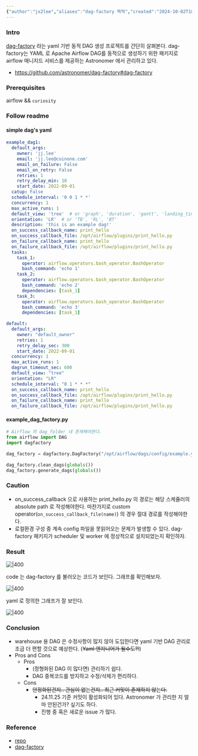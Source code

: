 ```yaml
---
{"author":"jx2lee","aliases":"dag-factory 찍먹","created":"2024-10-02T18:51:46.000+09:00","last-updated":"2024-09-28 16:23","tags":["airflow","dag-factory","getting-started"],"dg-publish":true,"dg-home-link":true,"dg-show-local-graph":true,"dg-show-backlinks":true,"dg-show-toc":false,"dg-show-inline-title":false,"dg-show-file-tree":false,"dg-enable-search":true,"dg-link-preview":true,"dg-show-tags":false,"dg-pass-frontmatter":false,"permalink":"/data/airflow/dag-factory-in-action/","dgHomeLink":true,"dgShowBacklinks":true,"dgShowLocalGraph":true,"dgEnableSearch":true,"dgLinkPreview":true,"dgPassFrontmatter":true,"noteIcon":""}
---
```



### Intro
[dag-factory](https://github.com/ajbosco/dag-factory) 라는 yaml 기반 동적 DAG 생성 프로젝트를 간단히 살펴본다. dag-factory는 YAML 로 Apache Airflow DAG를 동적으로 생성하기 위한 패키지로 airflow 매니지드 서비스를 제공하는 Astronomer 에서 관리하고 있다.
- https://github.com/astronomer/dag-factory#dag-factory


### Prerequisites
airflow && `curiosity`

### Follow readme
#### simple dag's yaml
```yaml
example_dag1:  
  default_args:  
    owner: 'jj.lee'  
    email: 'jj.lee@coinone.com'  
    email_on_failure: False  
    email_on_retry: False  
    retries: 1  
    retry_delay_min: 10  
    start_date: 2022-09-01  
  catup: False  
  schedule_interval: '0 0 1 * *'  
  concurrency: 1  
  max_active_runs: 1  
  default_view: 'tree'  # or 'graph', 'duration', 'gantt', 'landing_times'  
  orientation: 'LR'  # or 'TB', 'RL', 'BT'  
  description: 'this is an example dag!'  
  on_success_callback_name: print_hello  
  on_success_callback_file: /opt/airflow/plugins/print_hello.py  
  on_failure_callback_name: print_hello  
  on_failure_callback_file: /opt/airflow/plugins/print_hello.py  
  tasks:  
    task_1:  
      operator: airflow.operators.bash_operator.BashOperator  
      bash_command: 'echo 1'  
    task_2:  
      operator: airflow.operators.bash_operator.BashOperator  
      bash_command: 'echo 2'  
      dependencies: [task_1]  
    task_3:  
      operator: airflow.operators.bash_operator.BashOperator  
      bash_command: 'echo 3'  
      dependencies: [task_1]  
  
default:  
  default_args:  
    owner: "default_owner"  
    retries: 1  
    retry_delay_sec: 300  
    start_date: 2022-09-01  
  concurrency: 1  
  max_active_runs: 1  
  dagrun_timeout_sec: 600  
  default_view: "tree"  
  orientation: "LR"  
  schedule_interval: "0 1 * * *"  
  on_success_callback_name: print_hello  
  on_success_callback_file: /opt/airflow/plugins/print_hello.py  
  on_failure_callback_name: print_hello  
  on_failure_callback_file: /opt/airflow/plugins/print_hello.py
```

#### example_dag_factory.py
```python
# Airflow 의 dag_folder 내 존재해야한다.
from airflow import DAG  
import dagfactory  
  
dag_factory = dagfactory.DagFactory("/opt/airflow/dags/config/example.yml")  
  
dag_factory.clean_dags(globals())  
dag_factory.generate_dags(globals())
```

### Caution
- on_success_callback 으로 사용하는 print_hello.py 의 경로는 해당 스케쥴러의 absolute path 로 작성해야한다. 마찬가지로 custom operator(`on_success_callback_file(name)`) 의 경우 절대 경로를 작성해야한다.
- 로컬환경 구성 중 계속 config 파일을 못읽어오는 문제가 발생할 수 있다. dag-factory 패키지가 scheduler 및 worker 에 정상적으로 설치되었는지 확인하자.

### Result
![|400](https://i.imgur.com/aXaSucv.png)

code 는 dag-factory 를 불러오는 코드가 보인다. 그래프를 확인해보자.

![|400](https://i.imgur.com/qLQbPPs.png)

yaml 로 정의한 그래프가 잘 보인다.

![|400](https://i.imgur.com/hwhUK3z.png)


### Conclusion
- warehouse 용 DAG 은 수정사항이 많지 않아 도입한다면 yaml 기반 DAG 관리로 조금 더 편할 것으로 예상한다. (~~Yaml 엔지니어가 될수도?!~~)
- Pros and Cons
	- Pros
		- (정형화된 DAG 이 많다면) 관리하기 쉽다.
		- DAG 중복코드를 방지하고 수정/삭제가 편리하다.
	- Cons
		- ~~안정화된건지.. 관심이 없는건지.. 최근 커밋이 존재하지 않는다.~~
    		- 24.11.25 기준 커밋이 활성화되어 있다. Astronomer 가 관리한 지 얼마 안된건가? 싶기도 하다.
    		- 진행 중 혹은 새로운 issue 가 많다.


### Reference
- [repo](https://github.com/ajbosco/dag-factory#dag-factory)
- [dag-factory​](https://docs.astronomer.io/learn/dynamically-generating-dags#dag-factory "Direct link to dag-factory")
